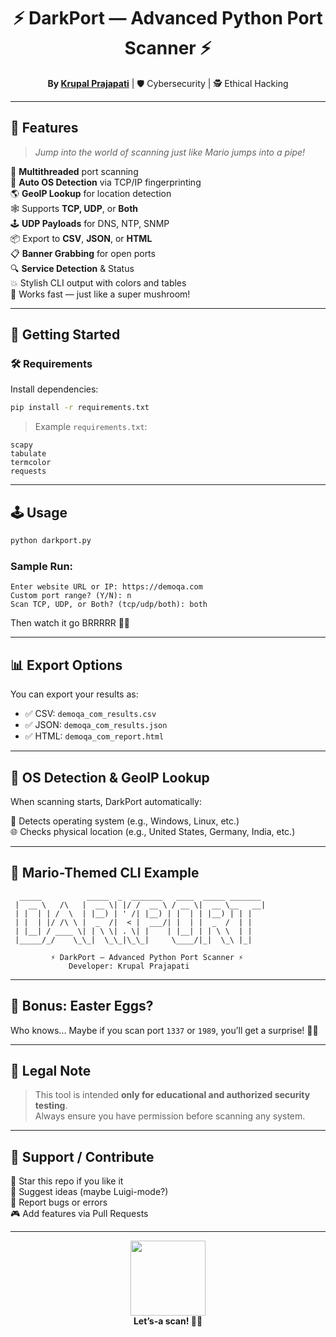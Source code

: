 <h1 align="center">⚡ DarkPort — Advanced Python Port Scanner ⚡</h1>
<p align="center">
  <b>By <a href="https://github.com/Krupal1574">Krupal Prajapati</a></b> | 🛡️ Cybersecurity | 🕵️ Ethical Hacking
</p>

---

## 🧩 Features

> *Jump into the world of scanning just like Mario jumps into a pipe!*

🎯 **Multithreaded** port scanning  
🧠 **Auto OS Detection** via TCP/IP fingerprinting  
🌎 **GeoIP Lookup** for location detection  
🕸️ Supports **TCP, UDP**, or **Both**  
🕹️ **UDP Payloads** for DNS, NTP, SNMP  
📦 Export to **CSV**, **JSON**, or **HTML**  
📋 **Banner Grabbing** for open ports  
🔍 **Service Detection** & Status  
💥 Stylish CLI output with colors and tables  
🍄 Works fast — just like a super mushroom!

---

## 🚀 Getting Started

### 🛠 Requirements

Install dependencies:

```bash
pip install -r requirements.txt
```

> Example `requirements.txt`:
```text
scapy
tabulate
termcolor
requests
```

---

## 🕹️ Usage

```bash
python darkport.py
```

### Sample Run:

```text
Enter website URL or IP: https://demoqa.com
Custom port range? (Y/N): n
Scan TCP, UDP, or Both? (tcp/udp/both): both
```

Then watch it go BRRRRR 🚀💥

---

## 📊 Export Options

You can export your results as:

- ✅ CSV: `demoqa_com_results.csv`
- ✅ JSON: `demoqa_com_results.json`
- ✅ HTML: `demoqa_com_report.html`

---

## 📡 OS Detection & GeoIP Lookup

When scanning starts, DarkPort automatically:

🧬 Detects operating system (e.g., Windows, Linux, etc.)  
🌐 Checks physical location (e.g., United States, Germany, India, etc.)

---

## 🎨 Mario-Themed CLI Example

```text
  _____          _____  _  _______   ____  _____ _______
 |  __ \   /\   |  __ \| |/ /  __ \ / __ \|  __ \__   __|
 | |  | | /  \  | |__) | ' /| |__) | |  | | |__) | | |
 | |  | |/ /\ \ |  _  /|  < |  ___/| |  | |  _  /  | |
 | |__| / ____ \| | \ \| . \| |    | |__| | | \ \  | |
 |_____/_/    \_\_|  \_\_|\_\_|     \____/|_|  \_\ |_|

         ⚡ DarkPort — Advanced Python Port Scanner ⚡
             Developer: Krupal Prajapati
```

---

## 🎁 Bonus: Easter Eggs?

Who knows... Maybe if you scan port `1337` or `1989`, you’ll get a surprise! 👀🍄

---

## 🧠 Legal Note

> This tool is intended **only for educational and authorized security testing**.  
> Always ensure you have permission before scanning any system.

---

## 🙌 Support / Contribute

🌟 Star this repo if you like it  
🍕 Suggest ideas (maybe Luigi-mode?)  
🐞 Report bugs or errors  
🎮 Add features via Pull Requests

---

<p align="center">
  <img src="https://media.tenor.com/NdRwqYxIDyYAAAAC/mario-jumping.gif" width="120px" />
  <br>
  <b>Let’s-a scan! 🧰✨</b>
</p>
